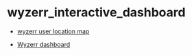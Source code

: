 # wyzerr_interactive_dashboard

* [wyzerr user location map](https://rawgit.com/huanqi/wyzerr_interactive_dashboard/master/wyzerr_users_geo_map_cluster.html)


* [Wyzerr dashboard](https://cdn.rawgit.com/huanqi/wyzerr_interactive_dashboard/6144d386/mongodb_connection_dashboard.html)
